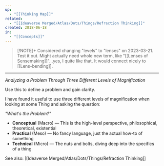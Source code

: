 ```yaml
---
up:
  - "[[Thinking Map]]"
related:
  - "[[Ideaverse Merged/Atlas/Dots/Things/Refraction Thinking]]"
created: 2018-06-18
in:
  - "[[Concepts]]"
---
```


> [!NOTE]+
> Considered changing "levels" to "lenses" on 2023-03-21. Test it out. Might actually need whole new term, like "[[Lenses of Sensemaking]]"...yes, I quite like that. It would connect nicely to [[Lens-bending]].

---

*Analyzing a Problem Through Three Different Levels of Magnification*

Use this to define a problem and gain clarity.

I have found it useful to use three different levels of magnification when looking at some Thing and asking the question: 

*"What's the Problem?"*

- **Conceptual** (Macro) — This is the high-level perspective, philosophical, theoretical, existential
- **Practical** (Meso) — No fancy language, just the actual how-to of something
- **Technical** (Micro) — The nuts and bolts, diving deep into the specifics of a thing

See also: [[Ideaverse Merged/Atlas/Dots/Things/Refraction Thinking]]